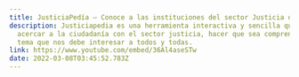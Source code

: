 ```yaml
---
title: JusticiaPedía – Conoce a las instituciones del sector Justicia de Guatemala
description: Justiciapedia es una herramienta interactiva y sencilla que busca
  acercar a la ciudadanía con el sector justicia, hacer que sea comprensible un
  tema que nos debe interesar a todos y todas.
link: https://www.youtube.com/embed/36Al4aseSTw
date: 2022-03-08T03:45:52.783Z
---
```

